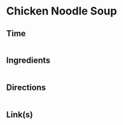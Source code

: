 # Chicken Noodle Soup

## Time 
```

```

## Ingredients
```

```


## Directions
```

```


## Link(s)
```

```
